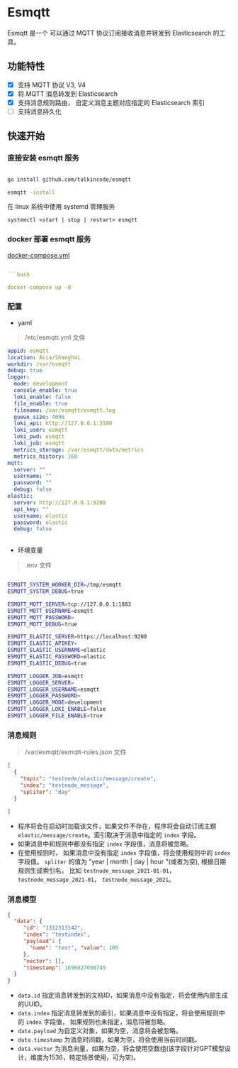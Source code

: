 # Esmqtt

Esmqtt 是一个 可以通过 MQTT 协议订阅接收消息并转发到 Elasticsearch 的工具。

## 功能特性

- [x] 支持 MQTT 协议 V3, V4
- [x] 将 MQTT 消息转发到 Elasticsearch
- [x] 支持消息规则路由， 自定义消息主题对应指定的 Elasticsearch 索引
- [ ] 支持消息持久化

## 快速开始

### 直接安装 esmqtt 服务

```bash     

go install github.com/talkincode/esmqtt

esmqtt -install

```   

在 linux 系统中使用 systemd 管理服务

`systemctl <start | stop | restart> esmqtt`

### docker 部署 esmqtt 服务

[docker-compose.yml](./docker-compose.yml)

```yaml

```bash

docker-compose up -d

```


### 配置

- yaml

>  /etc/esmqtt.yml 文件

```yaml
appid: esmqtt
location: Asia/Shanghai
workdir: /var/esmqtt
debug: true
logger:
  mode: development
  console_enable: true
  loki_enable: false
  file_enable: true
  filename: /var/esmqtt/esmqtt.log
  queue_size: 4096
  loki_api: http://127.0.0.1:3100
  loki_user: esmqtt
  loki_pwd: esmqtt
  loki_job: esmqtt
  metrics_storage: /var/esmqtt/data/metrics
  metrics_history: 168
mqtt:
  server: ""
  username: ""
  password: ""
  debug: false
elastic:
  server: http://127.0.0.1:9200
  api_key: ""
  username: elastic
  password: elastic
  debug: false
  
```

- 环境变量

> .env 文件

```bash

ESMQTT_SYSTEM_WORKER_DIR=/tmp/esmqtt
ESMQTT_SYSTEM_DEBUG=true

ESMQTT_MQTT_SERVER=tcp://127.0.0.1:1883
ESMQTT_MQTT_USERNAME=esmqtt
ESMQTT_MQTT_PASSWORD=
ESMQTT_MQTT_DEBUG=true

ESMQTT_ELASTIC_SERVER=https://localhost:9200
ESMQTT_ELASTIC_APIKEY=
ESMQTT_ELASTIC_USERNAME=elastic
ESMQTT_ELASTIC_PASSWORD=elastic
ESMQTT_ELASTIC_DEBUG=true

ESMQTT_LOGGER_JOB=esmqtt
ESMQTT_LOGGER_SERVER=
ESMQTT_LOGGER_USERNAME=esmqtt
ESMQTT_LOGGER_PASSWORD=
ESMQTT_LOGGER_MODE=development
ESMQTT_LOGGER_LOKI_ENABLE=false
ESMQTT_LOGGER_FILE_ENABLE=true

```

### 消息规则

>  /var/esmqtt/esmqtt-rules.json 文件


```json
[
  {
    "topic": "testnode/elastic/message/create",
    "index": "testnode_message",
    "spliter": "day"
  }
  
]
```


- 程序将会在启动时加载该文件，如果文件不存在，程序将会自动订阅主题 `elastic/message/create`。索引取决于消息中指定的 `index` 字段。
- 如果消息中和规则中都没有指定 `index` 字段值，消息将被忽略。 
- 在使用规则时， 如果消息中没有指定 `index` 字段值，将会使用规则中的 `index` 字段值。 `spliter` 的值为 "year | month | day | hour "(或者为空), 根据日期规则生成索引名，
比如 `testnode_message_2021-01-01`， `testnode_message_2021-01`， `testnode_message_2021`。


### 消息模型

```json
{
  "data": {
     "id": "1312313142",
     "index": "testindex",
     "payload": {
       "name": "test", "value": 100
     },
     "vector": [],
     "timestamp": 1698827090749
  }
}
```

- `data.id` 指定消息转发到的文档ID，如果消息中没有指定，将会使用内部生成的UUID。
- `data.index` 指定消息转发到的索引，如果消息中没有指定，将会使用规则中的 `index` 字段值， 如果规则也未指定，消息将被忽略。
- `data.payload` 为自定义对象，如果为空，消息将会被忽略。
- `data.timestamp` 为消息时间戳，如果为空，将会使用当前时间戳。
- `data.vector` 为消息向量，如果为空，将会使用空数组(该字段针对GPT模型设计，维度为1536，特定场景使用，可为空)。